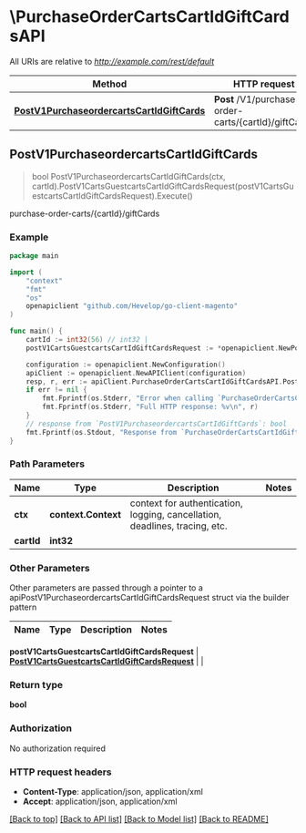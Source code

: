 # \PurchaseOrderCartsCartIdGiftCardsAPI

All URIs are relative to *http://example.com/rest/default*

Method | HTTP request | Description
------------- | ------------- | -------------
[**PostV1PurchaseordercartsCartIdGiftCards**](PurchaseOrderCartsCartIdGiftCardsAPI.md#PostV1PurchaseordercartsCartIdGiftCards) | **Post** /V1/purchase-order-carts/{cartId}/giftCards | purchase-order-carts/{cartId}/giftCards



## PostV1PurchaseordercartsCartIdGiftCards

> bool PostV1PurchaseordercartsCartIdGiftCards(ctx, cartId).PostV1CartsGuestcartsCartIdGiftCardsRequest(postV1CartsGuestcartsCartIdGiftCardsRequest).Execute()

purchase-order-carts/{cartId}/giftCards



### Example

```go
package main

import (
	"context"
	"fmt"
	"os"
	openapiclient "github.com/Hevelop/go-client-magento"
)

func main() {
	cartId := int32(56) // int32 | 
	postV1CartsGuestcartsCartIdGiftCardsRequest := *openapiclient.NewPostV1CartsGuestcartsCartIdGiftCardsRequest(*openapiclient.NewGiftCardAccountDataGiftCardAccountInterface(float32(123), float32(123), float32(123), float32(123))) // PostV1CartsGuestcartsCartIdGiftCardsRequest |  (optional)

	configuration := openapiclient.NewConfiguration()
	apiClient := openapiclient.NewAPIClient(configuration)
	resp, r, err := apiClient.PurchaseOrderCartsCartIdGiftCardsAPI.PostV1PurchaseordercartsCartIdGiftCards(context.Background(), cartId).PostV1CartsGuestcartsCartIdGiftCardsRequest(postV1CartsGuestcartsCartIdGiftCardsRequest).Execute()
	if err != nil {
		fmt.Fprintf(os.Stderr, "Error when calling `PurchaseOrderCartsCartIdGiftCardsAPI.PostV1PurchaseordercartsCartIdGiftCards``: %v\n", err)
		fmt.Fprintf(os.Stderr, "Full HTTP response: %v\n", r)
	}
	// response from `PostV1PurchaseordercartsCartIdGiftCards`: bool
	fmt.Fprintf(os.Stdout, "Response from `PurchaseOrderCartsCartIdGiftCardsAPI.PostV1PurchaseordercartsCartIdGiftCards`: %v\n", resp)
}
```

### Path Parameters


Name | Type | Description  | Notes
------------- | ------------- | ------------- | -------------
**ctx** | **context.Context** | context for authentication, logging, cancellation, deadlines, tracing, etc.
**cartId** | **int32** |  | 

### Other Parameters

Other parameters are passed through a pointer to a apiPostV1PurchaseordercartsCartIdGiftCardsRequest struct via the builder pattern


Name | Type | Description  | Notes
------------- | ------------- | ------------- | -------------

 **postV1CartsGuestcartsCartIdGiftCardsRequest** | [**PostV1CartsGuestcartsCartIdGiftCardsRequest**](PostV1CartsGuestcartsCartIdGiftCardsRequest.md) |  | 

### Return type

**bool**

### Authorization

No authorization required

### HTTP request headers

- **Content-Type**: application/json, application/xml
- **Accept**: application/json, application/xml

[[Back to top]](#) [[Back to API list]](../README.md#documentation-for-api-endpoints)
[[Back to Model list]](../README.md#documentation-for-models)
[[Back to README]](../README.md)

